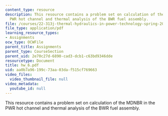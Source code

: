 ```yaml
---
content_type: resource
description: This resource contains a problem set on calculation of the MDNBR in the
  PWR hot channel and thermal analysis of the BWR fuel assembly.
file: /courses/22-313j-thermal-hydraulics-in-power-technology-spring-2007/aa0b7a96199c73aa03daf515cf769663_hw_6.pdf
file_type: application/pdf
learning_resource_types:
- Assignments
ocw_type: OCWFile
parent_title: Assignments
parent_type: CourseSection
parent_uid: 2e70c27d-6890-cad3-dcb1-c63bd9346dde
resourcetype: Document
title: hw_6.pdf
uid: aa0b7a96-199c-73aa-03da-f515cf769663
video_files:
  video_thumbnail_file: null
video_metadata:
  youtube_id: null
---
```

This resource contains a problem set on calculation of the MDNBR in the PWR hot channel and thermal analysis of the BWR fuel assembly.

